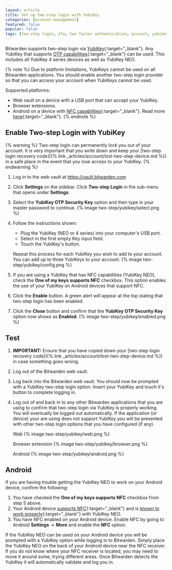 ```yaml
---
layout: article
title: Set up two-step login with YubiKey
categories: [account-management]
featured: false
popular: false
tags: [two-step login, 2fa, two factor authentication, account, yubikey, yubi, yubico]
---
```


Bitwarden supports two-step login via [YubiKey](https://www.yubico.com){:target="_blank"}. Any YubiKey that supports [OTP capabilities](https://www.yubico.com/products/yubikey-hardware/compare-yubikeys/){:target="_blank"} can be used. This includes all YubiKey 4 series devices as well as YubiKey NEO.

{% note %}
Due to platform limitations, YubiKeys cannot be used on all Bitwarden applications. You should enable another two-step login provider so that you can access your account when YubiKeys cannot be used.

Supported platforms:

- Web vault on a device with a USB port that can accept your YubiKey.
- Browser extensions.
- Android on a device with [NFC capabilities](https://en.wikipedia.org/wiki/List_of_NFC-enabled_mobile_devices){:target="_blank"}. Read more [here](https://forum.yubico.com/viewtopic.php?f=26&t=1302){:target="_blank"}.
{% endnote %}

## Enable Two-step Login with YubiKey

{% warning %}
Two-step login can permanently lock you out of your account. It is very important that you write down and keep your [two-step login recovery code]({% link _articles/account/lost-two-step-device.md %}) in a safe place in the event that you lose access to your YubiKey.
{% endwarning %}

1. Log in to the web vault at <https://vault.bitwarden.com>
2. Click **Settings** on the sidebar. Click **Two-step Login** in the sub-menu that opens under **Settings**.  
3. Select the **YubiKey OTP Security Key** option and then type in your master password to continue.
   {% image two-step/yubikey/select.png %}
4. Follow the instructions shown:
   - Plug the YubiKey (NEO or 4 series) into your computer's USB port.
   - Select in the first empty Key input field.
   - Touch the YubiKey's button.
   
   Repeat this process for each YubiKey you wish to add to your account. You can add up to three YubiKeys to your account.
   {% image two-step/yubikey/config.png %}
5. If you are using a YubiKey that has NFC capabilities (YubiKey NEO), check the **One of my keys supports NFC** checkbox. This option enables the use of your YubiKey on Android devices that support NFC.
6. Click the **Enable** button. A green alert will appear at the top stating that two-step login has been enabled.
7. Click the **Close** button and confirm that the **YubiKey OTP Security Key** option now shows as **Enabled**.
   {% image two-step/yubikey/enabled.png %}

## Test

1. **IMPORTANT:** Ensure that you have copied down your [two-step login recovery code]({% link _articles/account/lost-two-step-device.md %}) in case something goes wrong.
2. Log out of the Bitwarden web vault.
3. Log back into the Bitwarden web vault. You should now be prompted with a YubiKey two-step login option. Insert your YubiKey and touch it's button to complete logging in.
4. Log out of and back in to any other Bitwarden applications that you are using to confirm that two-step login via YubiKey is properly working. You will eventually be logged out automatically. If the application (or device) your are using does not support YubiKey you will be presented with other two-step login options that you have configured (if any).

   Web
   {% image two-step/yubikey/web.png %}

   Browser extension
   {% image two-step/yubikey/browser.png %}

   Android
   {% image two-step/yubikey/android.png %}

## Android

If you are having trouble getting the YubiKey NEO to work on your Android device, confirm the following:

1. You have checked the **One of my keys supports NFC** checkbox from step 5 above.
2. Your Android device [supports NFC](https://en.wikipedia.org/wiki/List_of_NFC-enabled_mobile_devices){:target="_blank"} and is [known to work properly](https://forum.yubico.com/viewtopic.php?f=26&t=1302){:target="_blank"} with YubiKey NEO.
3. You have NFC enabled on your Android device. Enable NFC by going to Android **Settings** &rarr; **More** and enable the **NFC** option.

If the YubiKey NEO can be used on your Android device you will be prompted with a YubiKey option while logging in to Bitwarden. Simply place the YubiKey NEO on the back of your Android device near the NFC receiver. If you do not know where your NFC receiver is located, you may need to move it around some, trying different areas. Once Bitwarden detects the YubiKey it will automatically validate and log you in.

